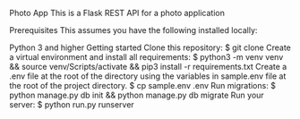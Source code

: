 Photo App
This is a Flask REST API for a photo application

Prerequisites
This assumes you have the following installed locally:

Python 3 and higher
Getting started
Clone this repository:
$ git clone <repo>
Create a virtual environment and install all requirements:
$ python3 -m venv venv && source venv/Scripts/activate && pip3 install -r requirements.txt
Create a .env file at the root of the directory using the variables in sample.env file at the root of the project directory.
$ cp sample.env .env
Run migrations:
$ python manage.py db init && python manage.py db migrate
Run your server:
$ python run.py runserver

